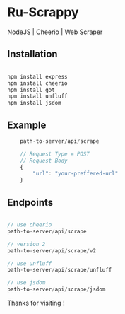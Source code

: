 # Ru-Scrappy
NodeJS | Cheerio | Web Scraper

## Installation

```bash

npm install express
npm install cheerio
npm install got
npm install unfluff
npm install jsdom

```

## Example

```javascript 
    path-to-server/api/scrape

    // Request Type = POST
    // Request Body 
    {
        "url": "your-preffered-url"
    }
```

## Endpoints

```javascript

// use cheerio
path-to-server/api/scrape

// version 2
path-to-server/api/scrape/v2

// use unfluff
path-to-server/api/scrape/unfluff

// use jsdom
path-to-server/api/scrape/jsdom

```

Thanks for visiting !
